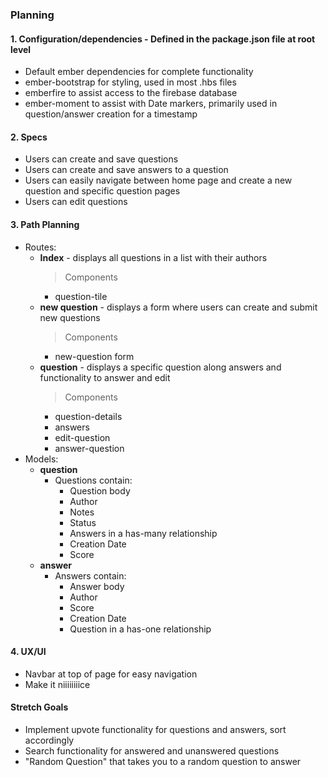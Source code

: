 ### Planning

#### 1. Configuration/dependencies - Defined in the package.json file at root level
  * Default ember dependencies for complete functionality
  * ember-bootstrap for styling, used in most .hbs files
  * emberfire to assist access to the firebase database
  * ember-moment to assist with Date markers, primarily used in question/answer creation for a timestamp

#### 2. Specs
  * Users can create and save questions
  * Users can create and save answers to a question
  * Users can easily navigate between home page and create a new question and specific question pages
  * Users can edit questions

#### 3. Path Planning
  * Routes:
    * **Index** - displays all questions in a list with their authors
      >Components
      * question-tile
    * **new question** - displays a form where users can create and submit new questions
      >Components
      * new-question form
    * **question** - displays a specific question along answers and functionality to answer and edit
      >Components
      * question-details
      * answers
      * edit-question
      * answer-question
  * Models:
    * **question**
      * Questions contain:
        * Question body
        * Author
        * Notes
        * Status
        * Answers in a has-many relationship
        * Creation Date
        * Score
    * **answer**
      * Answers contain:
        * Answer body
        * Author
        * Score
        * Creation Date
        * Question in a has-one relationship


#### 4. UX/UI
  * Navbar at top of page for easy navigation
  * Make it niiiiiiiice

#### Stretch Goals
  * Implement upvote functionality for questions and answers, sort accordingly
  * Search functionality for answered and unanswered questions
  * "Random Question" that takes you to a random question to answer
